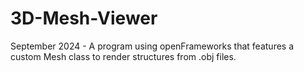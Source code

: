 # 3D-Mesh-Viewer
September 2024 - A program using openFrameworks that features a custom Mesh class to render structures from .obj files.

